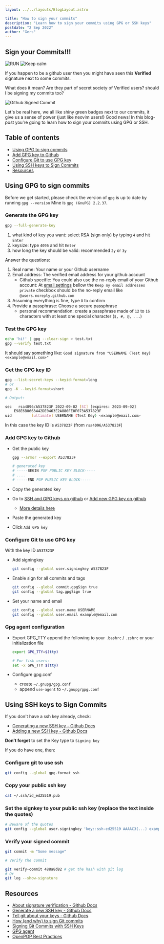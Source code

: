 ```yaml
---
layout: ../../layouts/BlogLayout.astro

title: "How to sign your commits"
description: "Learn how to sign your commits using GPG or SSH keys"
postdate: "2 Sep 2022"
author: "Gers"
---
```


## Sign your Commits!!!

![RUN](https://media.giphy.com/media/7kn27lnYSAE9O/giphy.gif)
![Keep calm](https://media.giphy.com/media/p9bj7nrUPAypq/giphy.gif)

If you happen to be a github user then you might have seen this **Verified** signature next to some commits.

What does it mean? Are they part of secret society of Verified users? should I be signing my commits too?

![Github Signed Commit](https://docs.github.com/assets/cb-13111/images/help/commits/verified-commit.png)

Let's be real here, we all like shiny green badges next to our commits, it give us a sense of power (just like neovim users!)
Good news! In this blog-post you're going to learn how to sign your commits using GPG or SSH.

## Table of contents

-   [Using GPG to sign commits](#using-gpg-to-sign-commits)
-   [Add GPG key to Github](#add-gpg-key-to-github)
-   [Configure Git to use GPG key](#configure-git-to-use-gpg-key)
-   [Using SSH keys to Sign Commits](#using-ssh-keys-to-sign-commits)
-   [Resources](#resources)

## Using GPG to sign commits

Before we get started, please check the version of `gpg` is up to date by running `gpg --version`
Mine is `gpg (GnuPG) 2.2.37`.

### Generate the GPG key

```bash
gpg --full-generate-key
```

1. what kind of key you want: select RSA (sign only) by typing `4` and hit `Enter`
2. keysize: type `4096` and hit `Enter`
3. how long the key should be valid: recommended `2y` or `3y`

Answer the questions:

1. Real name: Your name or your Github username
2. Email address: The verified email address for your github account
    - Github specific: You could also use the no-reply email of your Github account: At [email settings](https://github.com/settings/emails) bellow the `Keep my email addresses private` checkbox should be the no-reply email like `@users.noreply.github.com`
3. Assuming everything is fine, type `O` to confirm
4. Provide a passphrase: Choose a secure passphrase
    - personal recommendation: create a passphrase made of `12` to `16` characters with at least one special character (`$, #, @, ...`)

### Test the GPG key

```bash
echo 'hi!' | gpg --clear-sign > test.txt
gpg --verify test.txt
```

It should say something like: `Good signature from "USERNAME (Test Key) <example@email.com>"`

### Get the GPG key ID

```bash
gpg --list-secret-keys --keyid-format=long
# or
gpg -K --keyid-format=short

# Output:

sec   rsa4096/A537823F 2022-09-02 [SC] [expires: 2023-09-02]
    E98E6B0663442DE0463E2A880FE0F073A537823F
uid         [ultimate] USERNAME (Test Key) <example@email.com>
```

In this case the key ID is `A537823F` (from `rsa4096/A537823F`)

### Add GPG key to Github

-   Get the public key

    ```bash
    gpg --armor --export A537823F

    # generated key
    # -----BEGIN PGP PUBLIC KEY BLOCK-----
    # ....
    # -----END PGP PUBLIC KEY BLOCK-----
    ```

-   Copy the generated key
-   Go to [SSH and GPG keys on github](https://github.com/settings/keys) or [Add new GPG key on github](https://github.com/settings/gpg/new)
    -   [More details here](https://docs.github.com/en/authentication/managing-commit-signature-verification/adding-a-gpg-key-to-your-github-account)
-   Paste the generated key
-   Click `Add GPG key`

### Configure Git to use GPG key

With the key ID `A537823F`

-   Add signingkey
    ```bash
    git config --global user.signingkey A537823F
    ```
-   Enable sign for all commits and tags
    ```bash
    git config --global commit.gpgSign true
    git config --global tag.gpgSign true
    ```
-   Set your name and email
    ```bash
    git config --global user.name USERNAME
    git config --global user.email example@email.com
    ```

### Gpg agent configuration

-   Export GPG_TTY
    append the following to your `.bashrc` / `.zshrc` or your initialization file

    ```bash
    export GPG_TTY=$(tty)

    # For fish users:
    set -x GPG_TTY $(tty)
    ```

-   Configure gpg.conf
    -   create `~/.gnupg/gpg.conf`
    -   append `use-agent` to `~/.gnupg/gpg.conf`

## Using SSH keys to Sign Commits

If you don't have a ssh key already, check:

-   [Generating a new SSH key - Github Docs](https://docs.github.com/en/authentication/connecting-to-github-with-ssh/generating-a-new-ssh-key-and-adding-it-to-the-ssh-agent)
-   [Adding a new SSH key - Github Docs](https://docs.github.com/en/authentication/connecting-to-github-with-ssh/adding-a-new-ssh-key-to-your-github-account)

**Don't forget** to set the Key type to `Signing key`

If you do have one, then:

### Configure git to use ssh

```bash
git config --global gpg.format ssh
```

### Copy your public ssh key

```bash
cat ~/.ssh/id_ed25519.pub
```

### Set the signkey to your public ssh key (replace the text inside the quotes)

```bash
# Beware of the quotes
git config --global user.signingkey 'key::ssh-ed25519 AAAAC3(...) example@email.com'
```

### Verify your signed commit

```bash
git commit -m "Some message"

# Verify the commit

git verify-commit 488a8d82 # get the hash with git log
# Or
git log --show-signature
```

## Resources

-   [About signature verification - Github Docs](https://docs.github.com/en/authentication/managing-commit-signature-verification/about-commit-signature-verification)
-   [Generate a new SSH key - Github Docs](https://docs.github.com/en/authentication/connecting-to-github-with-ssh/generating-a-new-ssh-key-and-adding-it-to-the-ssh-agent)
-   [Tell git about your keys - Github Docs](https://docs.github.com/en/authentication/managing-commit-signature-verification/telling-git-about-your-signing-key)
-   [How (and why) to sign Git commits](https://withblue.ink/2020/05/17/how-and-why-to-sign-git-commits.html)
-   [Signing Git Commits with SSH Keys](https://blog.dbrgn.ch/2021/11/16/git-ssh-signatures/)
-   [GPG agent](https://linux.die.net/man/1/gpg-agent)
-   [OpenPGP Best Practices](https://riseup.net/en/security/message-security/openpgp/best-practices)

